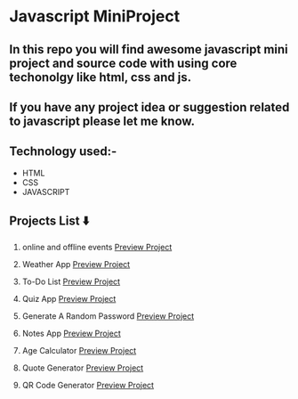 # Javascript MiniProject

## In this repo you will find awesome javascript mini project and source code with using core techonolgy like html, css and js.

## If you have any project idea or suggestion related to javascript please let me know.

## Technology used:-

- HTML
- CSS
- JAVASCRIPT

## Projects List ⬇️

1. online and offline events [Preview Project](https://onlineofflineevent.netlify.app/ "Event") </br>

2. Weather App [Preview Project](https://cityweatherappusingjs.netlify.app/ "Weather App") </br>

3. To-Do List [Preview Project](https://to-dolistusingjs.netlify.app/ "To-Do List") </br>

4. Quiz App [Preview Project](https://quizzappusingjs.netlify.app/ "Quiz App") </br>

5. Generate A Random Password [Preview Project](https://randompasswordgeneratorusingjs.netlify.app/ "Password Generator") </br>

6. Notes App [Preview Project](https://notesappusingjs.netlify.app/ "Notes App") </br>

7. Age Calculator [Preview Project](https://agecalculatorusingjs.netlify.app/ "Age Calculator") </br>

8. Quote Generator [Preview Project](https://randombeautifulquote.netlify.app/ "Quote Generator") </br>

9. QR Code Generator [Preview Project](https://randomqrcodegenerator.netlify.app/ "QR Code Generator") </br>